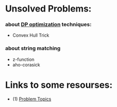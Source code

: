 
# Unsolved Problems:

### about [DP optimization](https://codeforces.com/blog/entry/47932) techniques:
  - Convex Hull Trick
  
### about string matching
  - z-function
  - aho-corasick

# Links to some resourses:
  - (1) [Problem Topics](https://codeforces.com/blog/entry/55274)
